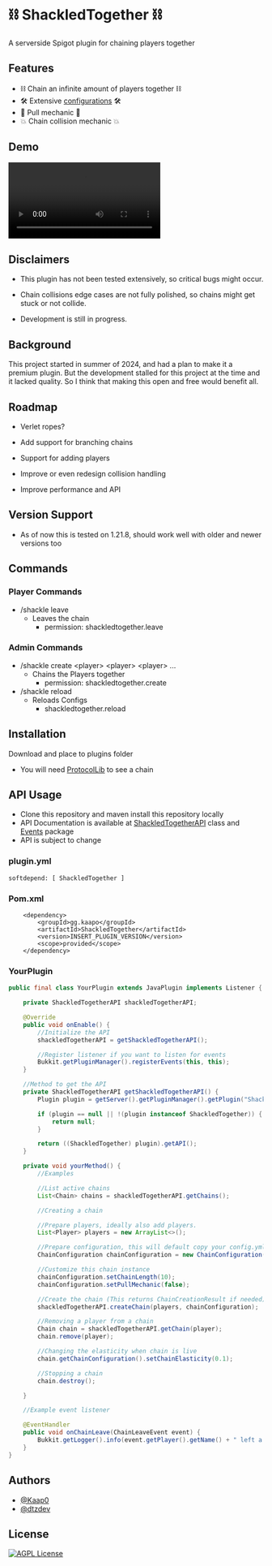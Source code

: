 # ⛓️ ShackledTogether ⛓️

A serverside Spigot plugin for chaining players together

## Features

- ⛓️ Chain an infinite amount of players together ⛓️
- 🛠️
  Extensive [configurations](https://github.com/Kaap0/ShackledTogether/blob/main/src/main/resources/config.yml)
  🛠️
- 💪 Pull mechanic 💪
- 💥 Chain collision mechanic 💥

## Demo

<video src="https://github.com/Kaap0/ShackledTogether/raw/refs/heads/main/showcase/showcaseA.mp4" width="300"></video>

## Disclaimers

- This plugin has not been tested extensively, so critical bugs might occur.

- Chain collisions edge cases are not fully polished, so chains might get stuck or not collide.

- Development is still in progress.

## Background

This project started in summer of 2024, and had a plan to make it a premium plugin.
But the development stalled for this project at the time and it lacked quality. So I think that making this open and
free would benefit all.

## Roadmap

- Verlet ropes?

- Add support for branching chains

- Support for adding players

- Improve or even redesign collision handling

- Improve performance and API

## Version Support

- As of now this is tested on 1.21.8, should work well with older and newer versions too

## Commands

### Player Commands

- /shackle leave
    - Leaves the chain
        - permission: shackledtogether.leave

### Admin Commands

- /shackle create \<player> \<player> \<player> ...
    - Chains the Players together
        - permission: shackledtogether.create
- /shackle reload
    - Reloads Configs
        - shackledtogether.reload

## Installation

Download and place to plugins folder

- You will need [ProtocolLib](https://www.spigotmc.org/resources/protocollib.1997/) to see a chain

## API Usage

- Clone this repository and maven install this repository locally
- API Documentation is available
  at [ShackledTogetherAPI](https://github.com/Kaap0/ShackledTogether/blob/master/src/main/java/gg/kaapo/shackledtogether/chain/ShackledTogetherAPI.java)
  class
  and [Events](https://github.com/Kaap0/ShackledTogether/blob/master/src/main/java/gg/kaapo/shackledtogether/events)
  package
- API is subject to change

### plugin.yml

```
softdepend: [ ShackledTogether ]
```

### Pom.xml

        <dependency>
            <groupId>gg.kaapo</groupId>
            <artifactId>ShackledTogether</artifactId>
            <version>INSERT_PLUGIN_VERSION</version>
            <scope>provided</scope>
        </dependency>

### YourPlugin

```java
public final class YourPlugin extends JavaPlugin implements Listener {

    private ShackledTogetherAPI shackledTogetherAPI;

    @Override
    public void onEnable() {
        //Initialize the API
        shackledTogetherAPI = getShackledTogetherAPI();

        //Register listener if you want to listen for events
        Bukkit.getPluginManager().registerEvents(this, this);
    }

    //Method to get the API
    private ShackledTogetherAPI getShackledTogetherAPI() {
        Plugin plugin = getServer().getPluginManager().getPlugin("ShackledTogether");

        if (plugin == null || !(plugin instanceof ShackledTogether)) {
            return null;
        }

        return ((ShackledTogether) plugin).getAPI();
    }

    private void yourMethod() {
        //Examples

        //List active chains
        List<Chain> chains = shackledTogetherAPI.getChains();

        //Creating a chain

        //Prepare players, ideally also add players.
        List<Player> players = new ArrayList<>();

        //Prepare configuration, this will default copy your config.yml values
        ChainConfiguration chainConfiguration = new ChainConfiguration();

        //Customize this chain instance
        chainConfiguration.setChainLength(10);
        chainConfiguration.setPullMechanic(false);

        //Create the chain (This returns ChainCreationResult if needed) (You can also pass chainConfiguration as null, so it will use and follow config.yml changes)
        shackledTogetherAPI.createChain(players, chainConfiguration);

        //Removing a player from a chain
        Chain chain = shackledTogetherAPI.getChain(player);
        chain.remove(player);

        //Changing the elasticity when chain is live
        chain.getChainConfiguration().setChainElasticity(0.1);

        //Stopping a chain
        chain.destroy();

    }

    //Example event listener

    @EventHandler
    public void onChainLeave(ChainLeaveEvent event) {
        Bukkit.getLogger().info(event.getPlayer().getName() + " left a chain because of " + event.getReason());
    }
}
```

## Authors

- [@Kaap0](https://www.github.com/Kaap0)
- [@dtzdev](https://github.com/dtzdev)

## License

[![AGPL License](https://img.shields.io/badge/license-AGPL-blue.svg)](http://www.gnu.org/licenses/agpl-3.0)